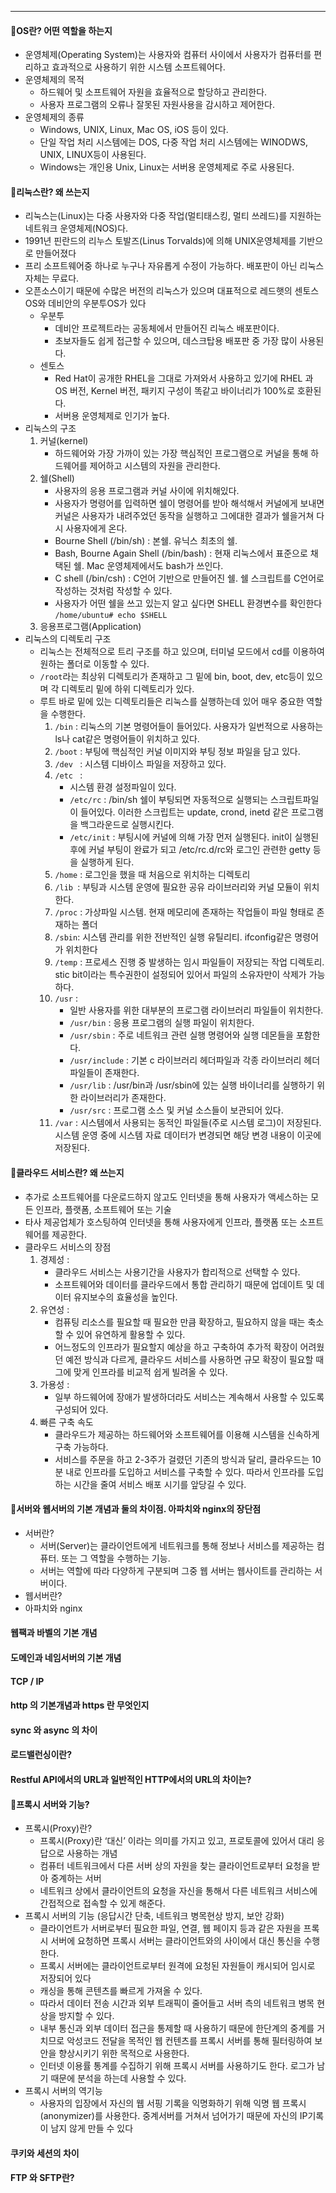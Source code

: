 ---   
#### 🌈OS란? 어떤 역할을 하는지
- 운영체제(Operating System)는 사용자와 컴퓨터 사이에서 사용자가 컴퓨터를 편리하고 효과적으로 사용하기 위한 시스템 소프트웨어다.    
- 운영체제의 목적
  - 하드웨어 및 소프트웨어 자원을 효율적으로 할당하고 관리한다.
  - 사용자 프로그램의 오류나 잘못된 자원사용을 감시하고 제어한다.
- 운영체제의 종류
  - Windows, UNIX, Linux, Mac OS, iOS 등이 있다.
  - 단일 작업 처리 시스템에는 DOS, 다중 작업 처리 시스템에는 WINODWS, UNIX, LINUX등이 사용된다.
  - Windows는 개인용 Unix, Linux는 서버용 운영체제로 주로 사용된다.
   
   
#### 🍎리눅스란? 왜 쓰는지
- 리눅스는(Linux)는 다중 사용자와 다중 작업(멀티태스킹, 멀티 쓰레드)를 지원하는 네트워크 운영체제(NOS)다.
- 1991년 핀란드의 리누스 토발즈(Linus Torvalds)에 의해 UNIX운영체제를 기반으로 만들어졌다 
- 프리 소프트웨어중 하나로 누구나 자유롭게 수정이 가능하다. 배포판이 아닌 리눅스 자체는 무료다.
- 오픈소스이기 때문에 수많은 버전의 리눅스가 있으며 대표적으로 레드햇의 센토스OS와 데비안의 우분투OS가 있다
  - 우분투
    - 데비안 프로젝트라는 공동체에서 만들어진 리눅스 배포판이다.
    - 초보자들도 쉽게 접근할 수 있으며, 데스크탑용 배포판 중 가장 많이 사용된다. 
  - 센토스
    - Red Hat이 공개한 RHEL을 그대로 가져와서 사용하고 있기에 RHEL 과 OS 버전, Kernel 버전, 패키지 구성이 똑같고 바이너리가 100%로 호환된다.
    - 서버용 운영체제로 인기가 높다.
- 리눅스의 구조
  1. 커널(kernel) 
        - 하드웨어와 가장 가까이 있는 가장 핵심적인 프로그램으로 커널을 통해 하드웨어를 제어하고 시스템의 자원을 관리한다.
  2. 쉘(Shell)
      - 사용자의 응용 프로그램과 커널 사이에 위치해있다. 
      - 사용자가 명령어를 입력하면 쉘이 명령어를 받아 해석해서 커널에게 보내면 커널은 사용자가 내려주었던 동작을 실행하고 그에대한 결과가 쉘을거쳐 다시 사용자에게 온다.
      - Bourne Shell (/bin/sh) : 본쉘. 유닉스 최초의 쉘.
      - Bash, Bourne Again Shell (/bin/bash) : 현재 리눅스에서 표준으로 채택된 쉘. Mac 운영체제에서도 bash가 쓰인다.
      - C shell (/bin/csh) : C언어 기반으로 만들어진 쉘. 쉘 스크립트를 C언어로 작성하는 것처럼 작성할 수 있다.
      - 사용자가 어떤 쉘을 쓰고 있는지 알고 싶다면 SHELL 환경변수를 확인한다 `/home/ubuntu# echo $SHELL`
  3. 응용프로그램(Application)
- 리눅스의 디렉토리 구조
  - 리눅스는 전체적으로 트리 구조를 하고 있으며, 터미널 모드에서 cd를 이용하여 원하는 폴더로 이동할 수 있다.
  - `/root`라는 최상위 디렉토리가 존재하고 그 밑에 bin, boot, dev, etc등이 있으며 각 디렉토리 밑에 하위 디렉토리가 있다.
  - 루트 바로 밑에 있는 디렉토리들은 리눅스를 실행하는데 있어 매우 중요한 역할을 수행한다.
    1. `/bin` : 리눅스의 기본 명령어들이 들어있다. 사용자가 일번적으로 사용하는 ls나 cat같은 명령어들이 위치하고 있다.
    2. `/boot` : 부팅에 핵심적인 커널 이미지와 부팅 정보 파일을 담고 있다.
    3. `/dev ` : 시스템 디바이스 파일을 저장하고 있다.
    4. `/etc ` : 
        - 시스템 환경 설정파일이 있다.
        - `/etc/rc` :  /bin/sh 쉘이 부팅되면 자동적으로 실행되는 스크립트파일이 들어있다. 이러한 스크립트는 update, crond, inetd 같은 프로그램을 백그라운드로 실행시킨다.
        - `/etc/init` : 부팅시에 커널에 의해 가장 먼저 실행된다. init이 실행된 후에 커널 부팅이 완료가 되고 /etc/rc.d/rc와 로그인 관련한 getty 등을 실행하게 된다.
    5. `/home` : 로그인을 했을 때 처음으로 위치하는 디렉토리
    6. `/lib `: 부팅과 시스템 운영에 필요한 공유 라이브러리와 커널 모듈이 위치한다.
    7. `/proc` : 가상파일 시스템. 현재 메모리에 존재하는 작업들이 파일 형태로 존재하는 폴더
    8. `/sbin`: 시스템 관리를 위한 전반적인 실행 유틸리티. ifconfig같은 명령어가 위치한다
    9. `/temp` : 프로세스 진행 중 발생하는 임시 파일들이 저장되는 작업 디렉토리. stic bit이라는 특수권한이 설정되어 있어서 파일의 소유자만이 삭제가 가능하다.
    10. `/usr` : 
        - 일반 사용자를 위한 대부분의 프로그램 라이브러리 파일들이 위치한다.
        - `/usr/bin` : 응용 프로그램의 실행 파일이 위치한다.
        - `/usr/sbin` : 주로 네트워크 관련 실행 명령어와 실행 데몬들을 포함한다.
        - `/usr/include` : 기본 c 라이브러리 헤더파일과 각종 라이브러리 헤더 파일들이 존재한다.
        - `/usr/lib` : /usr/bin과 /usr/sbin에 있는 실행 바이너리를 실행하기 위한 라이브러리가 존재한다.
        - `/usr/src` : 프로그램 소스 및 커널 소스들이 보관되어 있다.
    11. `/var` : 시스템에서 사용되는 동적인 파일들(주로 시스템 로그)이 저장된다. 시스템 운영 중에 시스템 자료 데이터가 변경되면 해당 변경 내용이 이곳에 저장된다.
    
#### 🌳클라우드 서비스란? 왜 쓰는지
- 추가로 소프트웨어를 다운로드하지 않고도 인터넷을 통해 사용자가 액세스하는 모든 인프라, 플랫폼, 소프트웨어 또는 기술
- 타사 제공업체가 호스팅하여 인터넷을 통해 사용자에게 인프라, 플랫폼 또는 소프트웨어를 제공한다.
- 클라우드 서비스의 장점 
    1. 경제성 : 
        - 클라우드 서비스는 사용기간을 사용자가 합리적으로 선택할 수 있다. 
        - 소프트웨어와 데이터를 클라우드에서 통합 관리하기 때문에 업데이트 및 데이터 유지보수의 효율성을 높인다.
    2. 유연성 :
        - 컴퓨팅 리소스를 필요할 때 필요한 만큼 확장하고, 필요하지 않을 때는 축소할 수 있어 유연하게 활용할 수 있다. 
        - 어느정도의 인프라가 필요할지 예상을 하고 구축하여 추가적 확장이 어려웠던 예전 방식과 다르게, 클라우드 서비스를 사용하면 규모 확장이 필요할 때 그에 맞게 인프라를 비교적 쉽게 빌려올 수 있다. 
    3. 가용성 :
        - 일부 하드웨어에 장애가 발생하더라도 서비스는 계속해서 사용할 수 있도록 구성되어 있다.
    4. 빠른 구축 속도
        - 클라우드가 제공하는 하드웨어와 소프트웨어를 이용해 시스템을 신속하게 구축 가능하다. 
        - 서비스를 주문을 하고 2-3주가 걸렸던 기존의 방식과 달리, 클라우드는 10분 내로 인프라를 도입하고 서비스를 구축할 수 있다. 따라서 인프라를 도입하는 시간을 줄여 서비스 배포 시기를 앞당길 수 있다.
   
#### 🌳서버와 웹서버의 기본 개념과 둘의 차이점. 아파치와 nginx의 장단점 
- 서버란?
  - 서버(Server)는 클라이언트에게 네트워크를 통해 정보나 서비스를 제공하는 컴퓨터. 또는 그 역할을 수행하는 기능.
  - 서버는 역할에 따라 다양하게 구분되며 그중 웹 서버는 웹사이트를 관리하는 서버이다. 
- 웹서버란?
- 아파치와 nginx

#### 웹팩과 바벨의 기본 개념
#### 도메인과 네임서버의 기본 개념
#### TCP / IP 
#### http 의 기본개념과 https 란 무엇인지
#### sync 와 async 의 차이
#### 로드밸런싱이란?
#### Restful API에서의 URL과 일반적인 HTTP에서의 URL의 차이는?

#### 💎프록시 서버와 기능?
 - 프록시(Proxy)란? 
    - 프록시(Proxy)란 ‘대신’ 이라는 의미를 가지고 있고, 프로토콜에 있어서 대리 응답으로 사용하는 개념
    - 컴퓨터 네트워크에서 다른 서버 상의 자원을 찾는 클라이언트로부터 요청을 받아 중계하는 서버
    - 네트워크 상에서 클라이언트의 요청을 자신을 통해서 다른 네트워크 서비스에 간접적으로 접속할 수 있게 해준다.
 - 프록시 서버의 기능 (응답시간 단축, 네트워크 병목현상 방지, 보안 강화)
   - 클라이언트가 서버로부터 필요한 파일, 연결, 웹 페이지 등과 같은 자원을 프록시 서버에 요청하면 프록시 서버는 클라이언트와의 사이에서 대신 통신을 수행한다.
   - 프록시 서버에는 클라이언트로부터 원격에 요청된 자원들이 캐시되어 임시로 저장되어 있다
   - 캐싱을 통해 콘텐츠를 빠르게 가져올 수 있다.
   - 따라서 데이터 전송 시간과 외부 트래픽이 줄어들고 서버 측의 네트워크 병목 현상을 방지할 수 있다.
   - 내부 통신과 외부 데이터 접근을 통제할 때 사용하기 때문에 한단계의 중계를 거치므로 악성코드 전달을 목적인 웹 컨텐츠를 프록시 서버를 통해 필터링하여 보안을 향상시키기 위한 목적으로 사용한다.
   - 인터넷 이용률 통계를 수집하기 위해 프록시 서버를 사용하기도 한다. 로그가 남기 때문에 분석을 하는데 사용할 수 있다.
 - 프록시 서버의 역기능
    - 사용자의 입장에서 자신의 웹 서핑 기록을 익명화하기 위해 익명 웹 프록시(anonymizer)를 사용한다. 중계서버를 거쳐서 넘어가기 때문에 자신의 IP기록이 남지 않게 만들 수 있다

#### 쿠키와 세션의 차이
#### FTP 와 SFTP란?

